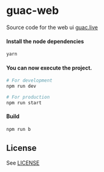 # guac-web
Source code for the web ui [guac.live](https://guac.live/)

#### Install the node dependencies

```bash
yarn
```

#### You can now execute the project.

```bash
# For development
npm run dev

# For production
npm run start
```

#### Build

```bash
npm run b
```

## License

See [LICENSE](LICENSE)